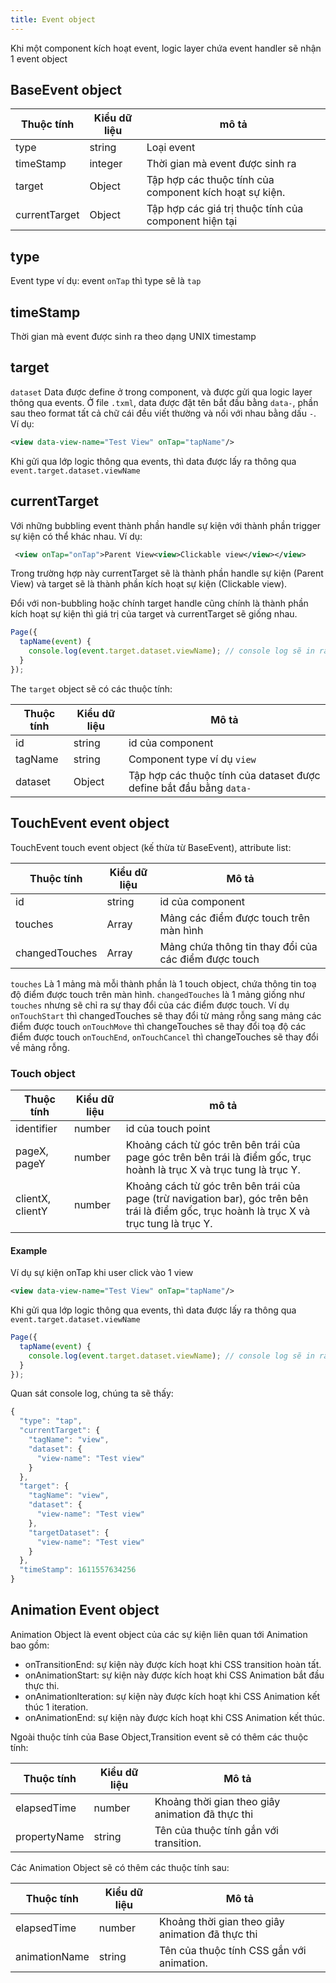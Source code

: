```yaml
---
title: Event object
---
```


Khi một component kích hoạt event, logic layer chứa event handler sẽ nhận 1 event object

## BaseEvent object

| Thuộc tính    | Kiểu dữ liệu | mô tả                                                   |
| ------------- | ------------ | ------------------------------------------------------- |
| type          | string       | Loại event                                              |
| timeStamp     | integer      | Thời gian mà event được sinh ra                         |
| target        | Object       | Tập hợp các thuộc tính của component kích hoạt sự kiện. |
| currentTarget | Object       | Tập hợp các giá trị thuộc tính của component hiện tại   |

## type

Event type ví dụ: event `onTap` thì type sẽ là `tap`

## timeStamp

Thời gian mà event được sinh ra theo dạng UNIX timestamp

## target

`dataset` Data được define ở trong component, và được gửi qua logic layer thông qua events. Ở file `.txml`, data được đặt tên bắt đầu bằng `data-`, phần sau theo format tất cả chữ cái đều viết thường và nối với nhau bằng dấu `-`. Ví dụ:

```xml
<view data-view-name="Test View" onTap="tapName"/>
```

Khi gửi qua lớp logic thông qua events, thì data được lấy ra thông qua `event.target.dataset.viewName`

## currentTarget

Với những bubbling event thành phần handle sự kiện với thành phần trigger sự kiện có thể khác nhau. Ví dụ:

```xml
 <view onTap="onTap">Parent View<view>Clickable view</view></view>
 ```
 
Trong trường hợp này currentTarget sẽ là thành phần handle sự kiện (Parent View) và target sẽ là thành phần kích hoạt sự kiện (Clickable view). 

Đổi với non-bubbling hoặc chính target handle cũng chính là thành phần kích hoạt sự kiện thì giá trị của target và currentTarget sẽ giống nhau.

```js
Page({
  tapName(event) {
    console.log(event.target.dataset.viewName); // console log sẽ in ra giá trị Test View
  }
});
```

The `target` object sẽ có các thuộc tính:

| Thuộc tính | Kiểu dữ liệu | Mô tả                                                               |
| ---------- | ------------ | ------------------------------------------------------------------- |
| id         | string       | id của component                                                    |
| tagName    | string       | Component type ví dụ `view`                                         |
| dataset    | Object       | Tập hợp các thuộc tính của dataset được define bắt đầu bằng `data-` |

## TouchEvent event object

TouchEvent touch event object (kế thừa từ BaseEvent), attribute list:

| Thuộc tính     | Kiểu dữ liệu | Mô tả                                                |
| -------------- | ------------ | ---------------------------------------------------- |
| id             | string       | id của component                                     |
| touches        | Array        | Mảng các điểm được touch trên màn hình               |
| changedTouches | Array        | Mảng chứa thông tin thay đổi của các điểm được touch |

`touches` Là 1 mảng mà mỗi thành phần là 1 touch object, chứa thông tin toạ độ điểm được touch trên màn hình.
`changedTouches` là 1 mảng giống như `touches` nhưng sẽ chỉ ra sự thay đổi của các điểm được touch. Ví dụ
`onTouchStart` thì changedTouches sẽ thay đổi từ mảng rỗng sang mảng các điểm được touch
`onTouchMove` thì changeTouches sẽ thay đổi toạ độ các điểm được touch
`onTouchEnd`, `onTouchCancel` thì changeTouches sẽ thay đổi về mảng rỗng.

### Touch object

| Thuộc tính       | Kiểu dữ liệu | mô tả                                                                                                                                       |
| ---------------- | ------------ | ------------------------------------------------------------------------------------------------------------------------------------------- |
| identifier       | number       | id của touch point                                                                                                                          |
| pageX, pageY     | number       | Khoảng cách từ góc trên bên trái của page góc trên bên trái là điểm gốc, trục hoành là trục X và trục tung là trục Y.                       |
| clientX, clientY | number       | Khoảng cách từ góc trên bên trái của page (trừ navigation bar), góc trên bên trái là điểm gốc, trục hoành là trục X và trục tung là trục Y. |

#### Example

Ví dụ sự kiện onTap khi user click vào 1 view

```xml
<view data-view-name="Test View" onTap="tapName"/>
```

Khi gửi qua lớp logic thông qua events, thì data được lấy ra thông qua `event.target.dataset.viewName`

```js
Page({
  tapName(event) {
    console.log(event.target.dataset.viewName); // console log sẽ in ra giá trị Test View
  }
});
```

Quan sát console log, chúng ta sẽ thấy:

```js
{
  "type": "tap",
  "currentTarget": {
    "tagName": "view",
    "dataset": {
      "view-name": "Test view"
    }
  },
  "target": {
    "tagName": "view",
    "dataset": {
      "view-name": "Test view"
    },
    "targetDataset": {
      "view-name": "Test view"
    }
  },
  "timeStamp": 1611557634256
}
```

## Animation Event object

Animation Object là event object của các sự kiện liên quan tới Animation bao gồm:

- onTransitionEnd: sự kiện này được kích hoạt khi CSS transition hoàn tất.
- onAnimationStart: sự kiện này được kích hoạt khi CSS Animation bắt đầu thực thi.
- onAnimationIteration: sự kiện này được kích hoạt khi CSS Animation kết thúc 1 iteration.
- onAnimationEnd: sự kiện này được kích hoạt khi CSS Animation kết thúc.

Ngoài thuộc tính của Base Object,Transition event sẽ có thêm các thuộc tính:

| Thuộc tính   | Kiểu dữ liệu | Mô tả                                            |
| ------------ | ------------ | ------------------------------------------------ |
| elapsedTime  | number       | Khoảng thời gian theo giây animation đã thực thi |
| propertyName | string       | Tên của thuộc tính gắn với transition.           |

Các Animation Object sẽ có thêm các thuộc tính sau:

| Thuộc tính    | Kiểu dữ liệu | Mô tả                                            |
| ------------- | ------------ | ------------------------------------------------ |
| elapsedTime   | number       | Khoảng thời gian theo giây animation đã thực thi |
| animationName | string       | Tên của thuộc tính CSS gắn với animation.        |